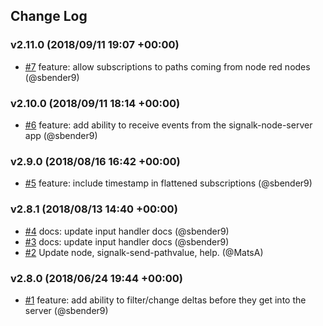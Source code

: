 ## Change Log

### v2.11.0 (2018/09/11 19:07 +00:00)
- [#7](https://github.com/SignalK/node-red-embedded/pull/7) feature: allow subscriptions to paths coming from node red nodes (@sbender9)

### v2.10.0 (2018/09/11 18:14 +00:00)
- [#6](https://github.com/SignalK/node-red-embedded/pull/6) feature: add ability to receive events from the signalk-node-server app (@sbender9)

### v2.9.0 (2018/08/16 16:42 +00:00)
- [#5](https://github.com/SignalK/node-red-embedded/pull/5) feature: include timestamp in flattened subscriptions (@sbender9)

### v2.8.1 (2018/08/13 14:40 +00:00)
- [#4](https://github.com/SignalK/node-red-embedded/pull/4) docs: update input handler docs (@sbender9)
- [#3](https://github.com/SignalK/node-red-embedded/pull/3) docs: update input handler docs (@sbender9)
- [#2](https://github.com/SignalK/node-red-embedded/pull/2) Update node, signalk-send-pathvalue, help. (@MatsA)

### v2.8.0 (2018/06/24 19:44 +00:00)
- [#1](https://github.com/SignalK/node-red-embedded/pull/1) feature: add ability to filter/change deltas before they get into the server (@sbender9)